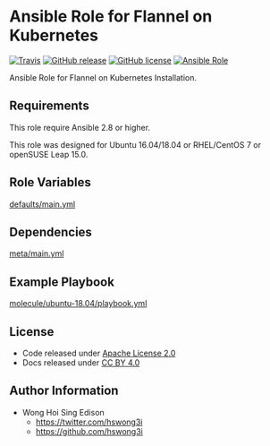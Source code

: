 # Ansible Role for Flannel on Kubernetes

[![Travis](https://img.shields.io/travis/alvistack/ansible-role-kubernetes-flannel.svg)](https://travis-ci.org/alvistack/ansible-role-kubernetes-flannel)
[![GitHub release](https://img.shields.io/github/release/alvistack/ansible-role-kubernetes-flannel.svg)](https://github.com/alvistack/ansible-role-kubernetes-flannel)
[![GitHub license](https://img.shields.io/github/license/alvistack/ansible-role-kubernetes-flannel.svg)](https://github.com/alvistack/ansible-role-kubernetes-flannel/blob/master/LICENSE)
[![Ansible Role](https://img.shields.io/badge/galaxy-alvistack.kubernetes_flannel-blue.svg)](https://galaxy.ansible.com/alvistack/kubernetes_flannel)

Ansible Role for Flannel on Kubernetes Installation.

## Requirements

This role require Ansible 2.8 or higher.

This role was designed for Ubuntu 16.04/18.04 or RHEL/CentOS 7 or openSUSE Leap 15.0.

## Role Variables

[defaults/main.yml](defaults/main.yml)

## Dependencies

[meta/main.yml](meta/main.yml)

## Example Playbook

[molecule/ubuntu-18.04/playbook.yml](molecule/ubuntu-18.04/playbook.yml)

## License

  - Code released under [Apache License 2.0](LICENSE)
  - Docs released under [CC BY 4.0](http://creativecommons.org/licenses/by/4.0/)

## Author Information

  - Wong Hoi Sing Edison
      - <https://twitter.com/hswong3i>
      - <https://github.com/hswong3i>
